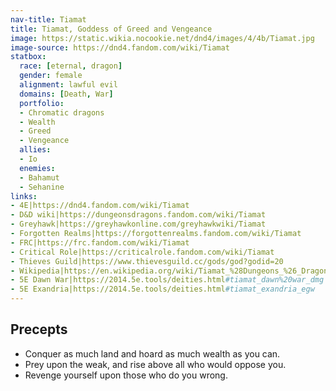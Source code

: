 ```yaml
---
nav-title: Tiamat
title: Tiamat, Goddess of Greed and Vengeance
image: https://static.wikia.nocookie.net/dnd4/images/4/4b/Tiamat.jpg
image-source: https://dnd4.fandom.com/wiki/Tiamat
statbox:
  race: [eternal, dragon]
  gender: female
  alignment: lawful evil
  domains: [Death, War]
  portfolio:
  - Chromatic dragons
  - Wealth
  - Greed
  - Vengeance
  allies:
  - Io
  enemies:
  - Bahamut
  - Sehanine
links:
- 4E|https://dnd4.fandom.com/wiki/Tiamat
- D&D wiki|https://dungeonsdragons.fandom.com/wiki/Tiamat
- Greyhawk|https://greyhawkonline.com/greyhawkwiki/Tiamat
- Forgotten Realms|https://forgottenrealms.fandom.com/wiki/Tiamat
- FRC|https://frc.fandom.com/wiki/Tiamat
- Critical Role|https://criticalrole.fandom.com/wiki/Tiamat
- Thieves Guild|https://www.thievesguild.cc/gods/god?godid=20
- Wikipedia|https://en.wikipedia.org/wiki/Tiamat_%28Dungeons_%26_Dragons%29
- 5E Dawn War|https://2014.5e.tools/deities.html#tiamat_dawn%20war_dmg
- 5E Exandria|https://2014.5e.tools/deities.html#tiamat_exandria_egw
---
```


## Precepts

* Conquer as much land and hoard as much wealth as you can.
* Prey upon the weak, and rise above all who would oppose you.
* Revenge yourself upon those who do you wrong.
